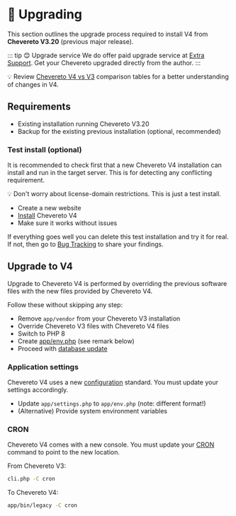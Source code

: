 # 🚀 Upgrading

This section outlines the upgrade process required to install V4 from **Chevereto V3.20** (previous major release).

::: tip 😊 Upgrade service
We do offer paid upgrade service at [Extra Support](https://chevereto.com/support). Get your Chevereto upgraded directly from the author.
:::

💡 Review [Chevereto V4 vs V3](../../introduction/changelog/welcome-back.md#chevereto-v4-vs-v3) comparison tables for a better understanding of changes in V4.

## Requirements

* Existing installation running Chevereto V3.20
* Backup for the existing previous installation (optional, recommended)

### Test install (optional)

It is recommended to check first that a new Chevereto V4 installation can install and run in the target server. This is for detecting any conflicting requirement.

💡 Don't worry about license-domain restrictions. This is just a test install.

* Create a new website
* [Install](installation.md) Chevereto V4
* Make sure it works without issues

If everything goes well you can delete this test installation and try it for real. If not, then go to [Bug Tracking](https://chv.to/bug-tracking) to share your findings.

## Upgrade to V4

Upgrade to Chevereto V4 is performed by overriding the previous software files with the new files provided by Chevereto V4.

Follow these without skipping any step:

* Remove `app/vendor` from your Chevereto V3 installation
* Override Chevereto V3 files with Chevereto V4 files
* Switch to PHP 8
* Create [app/env.php](../configuration/env.php.md) (see remark below)
* Proceed with [database update](updating.md##database-update)

### Application settings

Chevereto V4 uses a new [configuration](../configuration/configuring.md) standard. You must update your settings accordingly.

* Update `app/settings.php` to `app/env.php` (note: different format!)
* (Alternative) Provide system environment variables

### CRON

Chevereto V4 comes with a new console. You must update your [CRON](../stack/cron.md) command to point to the new location.

From Chevereto V3:

```sh
cli.php -C cron
```

To Chevereto V4:

```sh
app/bin/legacy -C cron
```
